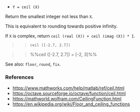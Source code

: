 - `Y = ceil (X)`

Return the smallest integer not less than `X`.

This is equivalent to rounding towards positive infinity.

If `X` is complex, return `ceil (real (X)) + ceil (imag (X)) * I`.

> > `ceil ([-2.7, 2.7])`

> > %%ceil ([-2.7, 2.7]) = [-2, 3]%%

See also: `floor`, `round`, `fix`.

### References

- https://www.mathworks.com/help/matlab/ref/ceil.html
- https://octave.sourceforge.io/octave/function/ceil.html
- https://mathworld.wolfram.com/CeilingFunction.html
- https://en.wikipedia.org/wiki/Floor_and_ceiling_functions
